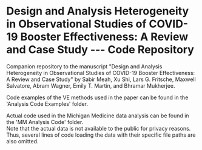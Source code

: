 # Design and Analysis Heterogeneity in Observational Studies of COVID-19 Booster Effectiveness: A Review and Case Study --- Code Repository
Companion repository to the manuscript "Design and Analysis Heterogeneity in Observational Studies of COVID-19 Booster Effectiveness: A Review and Case Study" by Sabir Meah, Xu Shi, Lars G. Fritsche, Maxwell Salvatore, Abram Wagner, Emily T. Martin, and Bhramar Mukherjee.

Code examples of the VE methods used in the paper can be found in the 'Analysis Code Examples' folder.

Actual code used in the Michigan Medicine data analysis can be found in the 'MM Analysis Code' folder.  
Note that the actual data is not available to the public for privacy reasons.  Thus, several lines of code loading the data with their specific file paths are also omitted.
